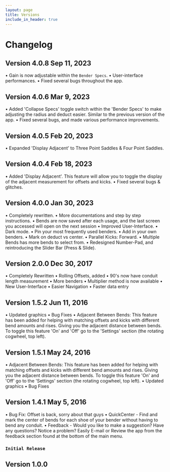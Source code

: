 ```yaml
---
layout: page
title: Versions
include_in_header: true
---
```


# Changelog

## **Version 4.0.8** Sep 11, 2023
• Gain is now adjustable within the `Bender Specs`.
• User-interface performances.
• Fixed several bugs throughout the app.

## **Version 4.0.6** Mar 9, 2023
• Added 'Collapse Specs' toggle switch within the 'Bender Specs' to make adjusting the radius and deduct easier. Similar to the previous version of the app.
• Fixed several bugs, and made various performance improvements.

## **Version 4.0.5** Feb 20, 2023
• Expanded 'Display Adjacent' to Three Point Saddles & Four Point Saddles.

## **Version 4.0.4** Feb 18, 2023
• Added 'Display Adjacent'. This feature will allow you to toggle the display of the adjacent measurement for offsets and kicks.
• Fixed several bugs & glitches.

## **Version 4.0.0** Jan 30, 2023
• Completely rewritten.
• More documentations and step by step instructions.
• Bends are now saved after each usage, and the last screen you accessed will open on the next session
• Improved User-Interface.
• Dark mode.
• Pin your most frequently used benders.
• Add in your own benders.
• Mark on deduct vs center.
• Parallel Kicks: Forward.
• Multiple Bends has more bends to select from.
• Redesigned Number-Pad, and reintroducing the Slider Bar (Press & Slide).

## **Version 2.0.0** Dec 30, 2017
• Completely Rewritten
• Rolling Offsets, added
• 90's now have conduit length measurement
• More benders
• Multiplier method is now available
• New User-Interface
• Easier Navigation
• Faster data entry

## **Version 1.5.2** Jun 11, 2016
• Updated graphics
• Bug Fixes
• Adjacent Between Bends: This feature has been added for helping with matching offsets and kicks with different bend amounts and rises. Giving you the adjacent distance between bends. To toggle this feature 'On' and 'Off' go to the 'Settings' section (the rotating cogwheel, top left).

## **Version 1.5.1** May 24, 2016
• Adjacent Between Bends: This feature has been added for helping with matching offsets and kicks with different bend amounts and rises. Giving you the adjacent distance between bends. To toggle this feature 'On' and 'Off' go to the 'Settings' section (the rotating cogwheel, top left).
• Updated graphics
• Bug Fixes

## **Version 1.4.1** May 5, 2016
• Bug Fix: Offset is back, sorry about that guys
• QuickCenter - Find and mark the center of bends for each shoe of your bender without having to bend any conduit.
• Feedback - Would you like to make a suggestion? Have any questions? Notice a problem? Easily E-mail or Review the app from the feedback section found at the bottom of the main menu.

### `Initial Release`
## **Version 1.0.0**


<br>
